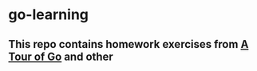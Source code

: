 # go-learning

## This repo contains homework exercises from [A Tour of Go](https://tour.golang.org/) and other
